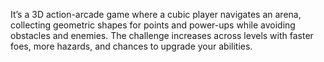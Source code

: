 It’s a 3D action-arcade game where  a cubic player navigates an arena, collecting geometric shapes for points and power-ups while avoiding obstacles and enemies. The challenge increases across levels with faster foes, more hazards, and chances to upgrade your abilities.
